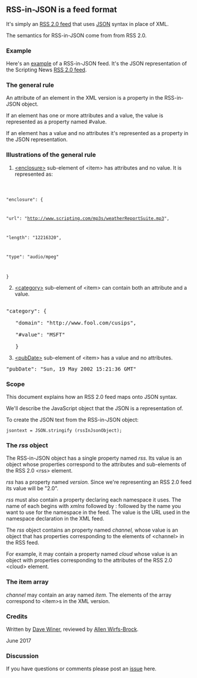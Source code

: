 ## RSS-in-JSON is a feed format

It's simply an <a href="https://cyber.harvard.edu/rss/rss.html">RSS 2.0 feed</a> that uses <a href="https://www.ecma-international.org/publications/files/ECMA-ST/ECMA-404.pdf">JSON</a> syntax in place of XML.

The semantics for RSS-in-JSON come from from RSS 2.0.

### Example

Here's an <a href="http://scripting.com/rss.json">example</a> of a RSS-in-JSON feed. It's the JSON representation of the Scripting News <a href="http://scripting.com/rss.xml">RSS 2.0 feed</a>. 

### The general rule

An attribute of an element in the XML version is a property in the RSS-in-JSON object.

If an element has one or more attributes and a value, the value is represented as a property named #value.

If an element has a value and no attributes it's represented as a property in the JSON representation. 

### Illustrations of the general rule

1. <a href="https://cyber.harvard.edu/rss/rss.html#ltenclosuregtSubelementOfLtitemgt">&lt;enclosure></a> sub-element of &lt;item> has attributes and no value. It is represented as:

<code>

"enclosure": {

   "url": "http://www.scripting.com/mp3s/weatherReportSuite.mp3",

   "length": "12216320",

   "type": "audio/mpeg"

   }</code>

2. <a href="https://cyber.harvard.edu/rss/rss.html#ltcategorygtSubelementOfLtitemgt">&lt;category></a> sub-element of &lt;item> can contain both an attribute and a value.

<pre>

"category": {

   "domain": "http://www.fool.com/cusips",

   "#value": "MSFT"

   }</pre>

3. <a href="https://cyber.harvard.edu/rss/rss.html#ltpubdategtSubelementOfLtitemgt">&lt;pubDate></a> sub-element of &lt;item> has a value and no attributes. 

<pre>"pubDate": "Sun, 19 May 2002 15:21:36 GMT"</pre>

### Scope

This document explains how an RSS 2.0 feed maps onto JSON syntax.

We'll describe the JavaScript object that the JSON is a representation of. 

To create the JSON text from the RSS-in-JSON object:

<code>jsontext = JSON.stringify (rssInJsonObject);</code>

### The <i>rss</i> object

The RSS-in-JSON object has a single property named <i>rss.</i> Its value is an object whose properties correspond to the attributes and sub-elements of the RSS 2.0  &lt;rss> element.

<i>rss</i> has a property named <i>version.</i> Since we're representing an RSS 2.0 feed its value will be "2.0".

<i>rss</i> must also contain a property declaring each namespace it uses. The name of each begins with <i>xmlns</i> followed by : followed by the name you want to use for the namespace in the feed. The value is the URL used in the namespace declaration in the XML feed. 

The <i>rss</i> object contains an property named <i>channel,</i> whose value is an object that has properties corresponding to the elements of &lt;channel> in the RSS feed.

For example, it may contain a property named <i>cloud</i> whose value is an object with properties corresponding to the attributes of the RSS 2.0 &lt;cloud> element.

### The item array

<i>channel</i> may contain an aray named <i>item.</i> The elements of the array correspond to &lt;item>s in the XML version. 

### Credits

Written by <a href="http://davewiner.com/">Dave Winer</a>, reviewed by <a href="http://www.wirfs-brock.com/allen/about">Allen Wirfs-Brock</a>.

June 2017

### Discussion

If you have questions or comments please post an <a href="https://github.com/scripting/Scripting-News/issues">issue</a> here. 

